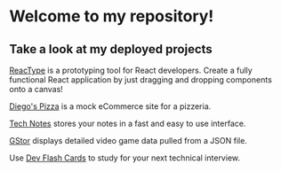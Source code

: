 # Welcome to my repository!

## Take a look at my deployed projects
[ReacType](https://reactype.io/) is a prototyping tool for React developers. Create a fully functional React application by just dragging and dropping components onto a canvas!

[Diego's Pizza](https://diegos-pizza.vercel.app/) is a mock eCommerce site for a pizzeria.

[Tech Notes](https://tech-notes-app.herokuapp.com/) stores your notes in a fast and easy to use interface. 

[GStor](https://guarded-hollows-10232.herokuapp.com) displays detailed video game data pulled from a JSON file.

Use [Dev Flash Cards](https://dev-flash-cards.vercel.app/) to study for your next technical interview.
